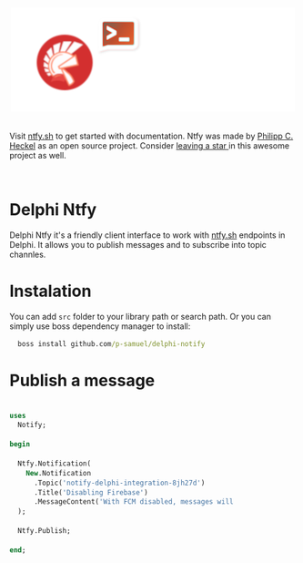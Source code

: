 <div align="center">
  <img src="./img/delphi-notify.png">
</div>

<br/>

 Visit [ntfy.sh](https://docs.ntfy.sh/) to get started with documentation. Ntfy was made by [Philipp C. Heckel](https://github.com/binwiederhier) as an open source project. Consider [leaving a star ](https://github.com/binwiederhier/ntfy) in this awesome project as well.
 
<br/>

# Delphi Ntfy 

Delphi Ntfy it's a friendly client interface to work with [ntfy.sh](https://docs.ntfy.sh/) endpoints in Delphi. It allows you to publish messages and to subscribe into topic channles.

# Instalation

You can add ```src``` folder to your library path or search path. Or you can simply use boss dependency manager to install:

``` cmd
  boss install github.com/p-samuel/delphi-notify
```

# Publish a message

``` pascal

uses
  Notify;

begin

  Ntfy.Notification(
    New.Notification
      .Topic('notify-delphi-integration-8jh27d')
      .Title('Disabling Firebase')
      .MessageContent('With FCM disabled, messages will 
  );

  Ntfy.Publish;

end;

```

